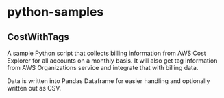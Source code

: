 # python-samples

## CostWithTags

A sample Python script that collects billing information from AWS Cost Explorer for all accounts on a monthly basis. It will also get tag information from AWS Organizations service and integrate that with billing data.

Data is written into Pandas Dataframe for easier handling and optionally written out as CSV.